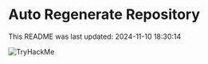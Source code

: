 # Auto Regenerate Repository

This README was last updated: 2024-11-10 18:30:14

 ![TryHackMe](https://tryhackme.com/badge/533634)